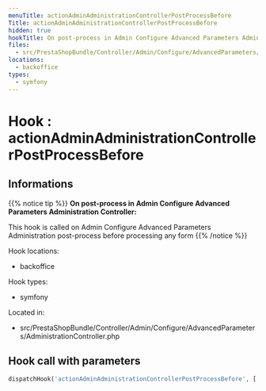 ```yaml
---
menuTitle: actionAdminAdministrationControllerPostProcessBefore
Title: actionAdminAdministrationControllerPostProcessBefore
hidden: true
hookTitle: On post-process in Admin Configure Advanced Parameters Administration Controller
files:
  - src/PrestaShopBundle/Controller/Admin/Configure/AdvancedParameters/AdministrationController.php
locations:
  - backoffice
types:
  - symfony
---
```


# Hook : actionAdminAdministrationControllerPostProcessBefore

## Informations

{{% notice tip %}}
**On post-process in Admin Configure Advanced Parameters Administration Controller:** 

This hook is called on Admin Configure Advanced Parameters Administration post-process before processing any form
{{% /notice %}}

Hook locations: 
  - backoffice

Hook types: 
  - symfony

Located in: 
  - src/PrestaShopBundle/Controller/Admin/Configure/AdvancedParameters/AdministrationController.php

## Hook call with parameters

```php
dispatchHook('actionAdminAdministrationControllerPostProcessBefore', ['controller' => $this]);
```